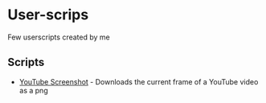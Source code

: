 # User-scrips
Few userscripts created by me

## Scripts
- [YouTube Screenshot](./src/ytscreenshot.js) - Downloads the current frame of a YouTube video as a png
